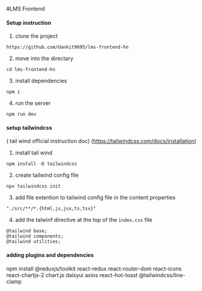 #LMS Frontend 
#### Setup instruction

1. clone the project
```
https://github.com/Uankit9695/lms-frontend-hn

```
2. move into the directary

```
cd lms-frontend-hn

```
3. install dependencies

```
npm i

````
4. run the server

```
npm run dev

```
#### setup tailwindcss

( tail wind official instruction doc)
(https://tailwindcss.com/docs/installation)

1. install tail wind

```
npm install -D tailwindcss

```
2. create tailwind config file

```
npx tailwindcss init

```
3. add file extention to tailwind config file in the content properties

```
"./src/**/*.{html,js,jsx,ts,tsx}"

```
4. add the talwinf directive at the top of the `index.css` file

```
@tailwind base;
@tailwind components;
@tailwind utilities;

```
#### adding plugins and dependencies
  npm install @reduxjs/toolkit react-redux react-router-dom react-icons react-chartjs-2 chart.js daisyui axios react-hot-toast @tailwindcss/line-clamp

```

